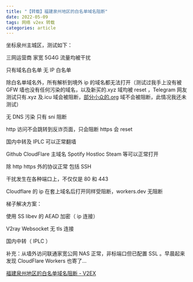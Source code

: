 ```yaml
---
title: "【转载】福建泉州地区的白名单域名阻断"
date: 2022-05-09
tags: 网络 v2ex 转载
categories: article
---
```


坐标泉州主城区，测试如下：

三网运营商 家宽 5G4G 流量均被干扰

只有域名白名单 无 IP 白名单

除白名单域名外，所有解析到境外 ip 的域名都无法打开（测试过我手上没有被 GFW 墙也没有任何污染的域名，以及新买的.xyz 域均被 reset ，Telegram 网友测试只有.xyz 及.icu 域会被阻断，[部分小众的.org](http://xn--3oq54eh2mds1abu1a.org/) 域不会被阻断，此情况我还未测试）

无 DNS 污染 只有 sni 阻断

http 访问不会跳转到反诈页面，只会阻断 https 会 reset

国内中转及 IPLC 可以正常翻墙

Github CloudFlare 主域名 Spotify Hostloc Steam 等可以正常打开

除 http https 外的协议正常 包括 SSH

干扰发生在各种端口上，不仅仅是 80 和 443

Cloudflare 的 ip 在套上域名后打开同样受阻断，workers.dev 无阻断

梯子解决方案：

使用 SS libev 的 AEAD 加密（ ip 连接）

V2ray Websocket 无 tls 连接

国内中转（ IPLC ）

补充：从墙外访问联通家宽公网 NAS 正常，非标端口但已配置 SSL 。早晨起来发现 CloudFlare Workers 也寄了…

[福建泉州地区的白名单域名阻断 - V2EX](https://v2ex.com/t/851525)
